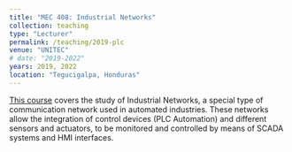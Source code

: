 ```yaml
---
title: "MEC 408: Industrial Networks"
collection: teaching
type: "Lecturer"
permalink: /teaching/2019-plc
venue: "UNITEC"
# date: "2019-2022"
years: 2019, 2022
location: "Tegucigalpa, Honduras"
---
```


[This course](https://www.unitec.edu/estudios/pregrado/mecatronica) covers the study of Industrial Networks, a special type of communication network used in automated industries. These networks allow the integration of control devices (PLC Automation) and different sensors and actuators, to be monitored and controlled by means of SCADA systems and HMI interfaces.
